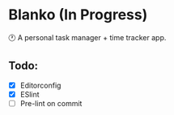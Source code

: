 # Blanko (In Progress)

🕐 A personal task manager + time tracker app.

## Todo:
- [x] Editorconfig
- [x] ESlint
- [ ] Pre-lint on commit
